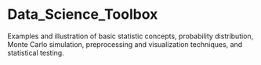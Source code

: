 # Data_Science_Toolbox
Examples and illustration of basic statistic concepts, probability distribution, Monte Carlo simulation, preprocessing and visualization techniques, and statistical testing.
